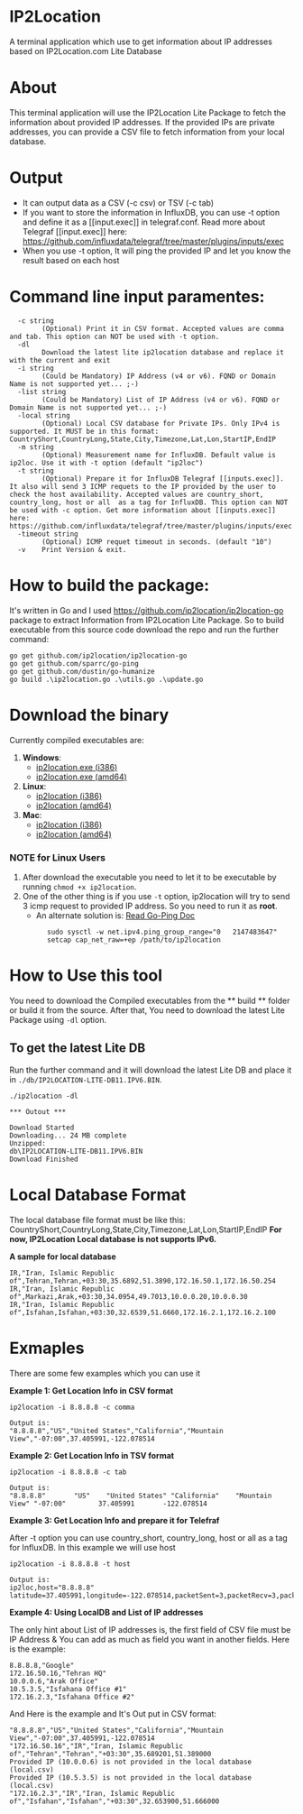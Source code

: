 # IP2Location
A terminal application which use to get information about IP addresses based on IP2Location.com Lite Database

# About
This terminal application will use the IP2Location Lite Package to fetch the information about provided IP addresses. If the provided IPs are private addresses, you can provide a CSV file to fetch information from your local database. 

# Output
- It can output data as a CSV (-c csv) or TSV (-c tab)
- If you want to store the information in InfluxDB, you can use -t option and define it as a [[input.exec]] in telegraf.conf. Read more about Telegraf [[input.exec]] here: https://github.com/influxdata/telegraf/tree/master/plugins/inputs/exec
- When you use -t option, It will ping the provided IP and let you know the result based on each host


# Command line input paramentes:
```
  -c string
        (Optional) Print it in CSV format. Accepted values are comma and tab. This option can NOT be used with -t option.
  -dl
        Download the latest lite ip2location database and replace it with the current and exit
  -i string
        (Could be Mandatory) IP Address (v4 or v6). FQND or Domain Name is not supported yet... ;-)
  -list string
        (Could be Mandatory) List of IP Address (v4 or v6). FQND or Domain Name is not supported yet... ;-)
  -local string
        (Optional) Local CSV database for Private IPs. Only IPv4 is supported. It MUST be in this format: CountryShort,CountryLong,State,City,Timezone,Lat,Lon,StartIP,EndIP
  -m string
        (Optional) Measurement name for InfluxDB. Default value is ip2loc. Use it with -t option (default "ip2loc")
  -t string
        (Optional) Prepare it for InfluxDB Telegraf [[inputs.exec]]. It also will send 3 ICMP requets to the IP provided by the user to check the host availability. Accepted values are country_short, country_long, host or all  as a tag for InfluxDB. This option can NOT be used with -c option. Get more information about [[inputs.exec]] here: https://github.com/influxdata/telegraf/tree/master/plugins/inputs/exec
  -timeout string
        (Optional) ICMP requet timeout in seconds. (default "10")
  -v    Print Version & exit.
```


# How to build the package:
It's written in Go and I used https://github.com/ip2location/ip2location-go package to extract Information from IP2Location Lite Package. So to build executable from this source code download the repo and run the further command:

```
go get github.com/ip2location/ip2location-go
go get github.com/sparrc/go-ping
go get github.com/dustin/go-humanize
go build .\ip2location.go .\utils.go .\update.go
```

# Download the binary
Currently compiled executables are:
1. **Windows**:
      - [ip2location.exe (i386)](https://github.com/javadmohebbi/IP2Location/raw/master/dist/windows/386/ip2location.exe)
      - [ip2location.exe (amd64)](https://github.com/javadmohebbi/IP2Location/raw/master/dist/windows/amd64/ip2location.exe)
1. **Linux**:
      - [ip2location (i386)](https://github.com/javadmohebbi/IP2Location/raw/master/dist/linux/386/ip2location)
      - [ip2location (amd64)](https://github.com/javadmohebbi/IP2Location/raw/master/dist/linux/amd64/ip2location)
1. **Mac**:
      - [ip2location (i386)](https://github.com/javadmohebbi/IP2Location/raw/master/dist/darwin/386/ip2location)
      - [ip2location (amd64)](https://github.com/javadmohebbi/IP2Location/raw/master/dist/darwin/amd64/ip2location)

### NOTE for Linux Users
1. After download the executable you need to let it to be executable by running ```chmod +x ip2location```.
2. One of the other thing is if you use ```-t``` option, ip2location will try to send 3 icmp request to provided IP address. So you need to run it as **root**. 
      - An alternate solution is: [Read Go-Ping Doc](https://github.com/sparrc/go-ping#note-on-linux-support)
      ```
            sudo sysctl -w net.ipv4.ping_group_range="0   2147483647"
            setcap cap_net_raw=+ep /path/to/ip2location
      ```



# How to Use this tool
You need to download the Compiled executables from the ** build ** folder or build it from the source. After that, You need to download the latest Lite Package using ```-dl``` option.

## To get the latest Lite DB
Run the further command and it will download the latest Lite DB and place it in ```./db/IP2LOCATION-LITE-DB11.IPV6.BIN```.
```
./ip2location -dl

*** Outout ***

Download Started
Downloading... 24 MB complete
Unzipped:
db\IP2LOCATION-LITE-DB11.IPV6.BIN
Download Finished
```




# Local Database Format
The local database file format must be like this: CountryShort,CountryLong,State,City,Timezone,Lat,Lon,StartIP,EndIP
**For now, IP2Location Local database is not supports IPv6.**

**A sample for local database**
```
IR,"Iran, Islamic Republic of",Tehran,Tehran,+03:30,35.6892,51.3890,172.16.50.1,172.16.50.254
IR,"Iran, Islamic Republic of",Markazi,Arak,+03:30,34.0954,49.7013,10.0.0.20,10.0.0.30
IR,"Iran, Islamic Republic of",Isfahan,Isfahan,+03:30,32.6539,51.6660,172.16.2.1,172.16.2.100
```


# Exmaples
There are some few examples which you can use it

**Example 1: Get Location Info in CSV format**
```
ip2location -i 8.8.8.8 -c comma

Output is:
"8.8.8.8","US","United States","California","Mountain View","-07:00",37.405991,-122.078514
```

**Example 2: Get Location Info in TSV format**
```
ip2location -i 8.8.8.8 -c tab

Output is:
"8.8.8.8"       "US"    "United States" "California"    "Mountain View" "-07:00"        37.405991       -122.078514
```

**Example 3: Get Location Info and prepare it for Telefraf**

After -t option you can use country_short, country_long, host or all as a tag for InfluxDB. In this example we will use host
```
ip2location -i 8.8.8.8 -t host

Output is:
ip2loc,host="8.8.8.8" latitude=37.405991,longitude=-122.078514,packetSent=3,packetRecv=3,packetLost=0.000000,minRtt=85.7711,avgRtt=90.0008,maxRtt=98.4593,online=1
```


**Example 4: Using LocalDB and List of IP addresses**

The only hint about List of IP addresses is, the first field of CSV file must be IP Address & You can add as much as field you want in another fields. Here is the example:
```
8.8.8.8,"Google"
172.16.50.16,"Tehran HQ"
10.0.0.6,"Arak Office"
10.5.3.5,"Isfahana Office #1"
172.16.2.3,"Isfahana Office #2"
```

And Here is the example and It's Out put in CSV format:
```
"8.8.8.8","US","United States","California","Mountain View","-07:00",37.405991,-122.078514
"172.16.50.16","IR","Iran, Islamic Republic of","Tehran","Tehran","+03:30",35.689201,51.389000
Provided IP (10.0.0.6) is not provided in the local database (local.csv)
Provided IP (10.5.3.5) is not provided in the local database (local.csv)
"172.16.2.3","IR","Iran, Islamic Republic of","Isfahan","Isfahan","+03:30",32.653900,51.666000
```
